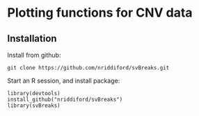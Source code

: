 # Plotting functions for CNV data

## Installation

Install from github:

```
git clone https://github.com/nriddiford/svBreaks.git
```

Start an R session, and install package:

```{R}
library(devtools)
install_github("nriddiford/svBreaks")
library(svBreaks)
```
